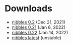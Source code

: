 # Downloads

-  [nibbles 0.2](nibbles-0.2.tgz) (Dec 21, 2021)
-  [nibbles 0.21](nibbles-0.21.tgz) (Jan 6, 2022)
-  [nibbles 0.22](nibbles-0.22.tgz) (Jan 14, 2022)
-  [nibbles latest](nibbles-latest.tgz) (unstable)
